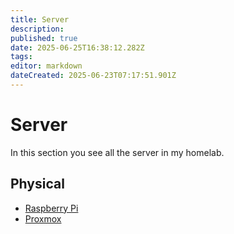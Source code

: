 ```yaml
---
title: Server
description: 
published: true
date: 2025-06-25T16:38:12.282Z
tags: 
editor: markdown
dateCreated: 2025-06-23T07:17:51.901Z
---
```


# Server
In this section you see all the server in my homelab.


## Physical
- [Raspberry Pi](/home-lab/Server/raspberrypi)
- [Proxmox](/home-lab/Server/Proxmox)
